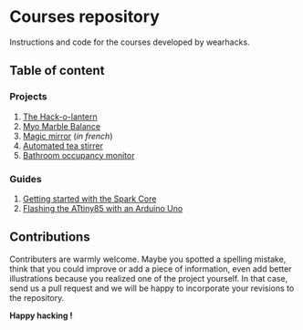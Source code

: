 # Courses repository
Instructions and code for the courses developed by wearhacks. 

## Table of content

### Projects

1. [The Hack-o-lantern](https://github.com/wearhacks/courses/blob/master/projects/hack-o-lantern/instructions.md) 
2. [Myo Marble Balance](projects/myo_marble/instructions.md) 
3. [Magic mirror](https://github.com/wearhacks/courses/blob/master/projects/magic-mirror/instructions.md) (*in french*)
4. [Automated tea stirrer](https://github.com/wearhacks/courses/blob/master/projects/automated-tea-stirrer/Instructions.md)
5. [Bathroom occupancy monitor](https://github.com/wearhacks/courses/blob/master/projects/bathroom-occupancy-indicator/instructions.md)

### Guides

1. [Getting started with the Spark Core](https://github.com/wearhacks/courses/blob/master/guides/particle/instructions.md)
2. [Flashing the ATtiny85 with an Arduino Uno](https://github.com/wearhacks/courses/tree/master/guides/ATtiny/instructions.md)


## Contributions

Contributers are warmly welcome. Maybe you spotted a spelling mistake, think that you could improve or add a piece of information,
even add better illustrations because you realized one of the project yourself. In that case, send us a pull request and we will be 
happy to incorporate your revisions to the repository. 


**Happy hacking !**

